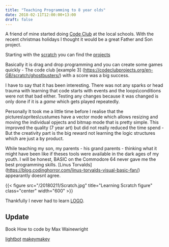 ```yaml
---
title: "Teaching Programming to 8 year olds"
date: 2018-02-11T12:00:00+13:00
draft: false
---
```


A friend of mine started doing [Code Club](https://codeclub.nz/) at the local schools.  With the recent christmas holidays I thought it would be a great Father and Son project.

Starting with the [scratch](https://scratch.mit.edu/) you can find the  [projects](https://codeclubprojects.org/en-GB/scratch/)

Basically it is drag and drop programming and you can create some games quickly - The code club [example 3] (https://codeclubprojects.org/en-GB/scratch/ghostbusters/) with a score was a big success.

I have to say that it has been interesting.  There was not any sparks or head trauma with learning that code starts with events and the loops\conditions were not that bad either.  Testing any changes because it was changed is only done if it is a *game* which gets played repeatedly.

Personally It took me a little time before I realise that the pictures\sprites\custumes have a vector mode which allows resizing and moving the individual opjects and bitmap mode that is pretty simple.  This improved the quality (7 year art) but did not really reduced the time spend - But the creativity part is the big reward not learning the logic structures which are just a by product.

While teaching my son, my parents - his grand parents - thinking what it might have been like if theses tools were available in the dark ages of my youth.  I will be honest, BASIC on the Commodore 64 never gave me the best programming skills. [Linus Torvalds] (https://blog.codinghorror.com/linus-torvalds-visual-basic-fan/) appearantly doesnt agree.

{{< figure src="/20180211/Scratch.jpg" title="Learning Scratch figure" class="center" width="600"  >}}

Thankfully I never had to learn [LOGO](https://en.wikipedia.org/wiki/Logo_(programming_language)).



## Update
Book How to code by Max Wainewright

[lightbot](http://lightbot.com/flash.html)
[makeymakey](https://makeymakey.com/)
